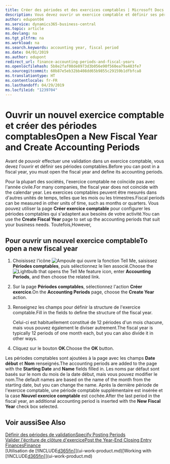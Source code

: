```yaml
---
title: Créer des périodes et des exercices comptables | Microsoft Docs
description: Vous devez ouvrir un exercice comptable et définir ses périodes comptables avant de pouvoir y effectuer une validation.
author: edupont04
ms.service: dynamics365-business-central
ms.topic: article
ms.devlang: na
ms.tgt_pltfrm: na
ms.workload: na
ms.search.keywords: accounting year, fiscal period
ms.date: 04/01/2019
ms.author: edupont
redirect_url: finance-accounting-periods-and-fiscal-years
ms.openlocfilehash: 5b8e2faf08de8973d3b056e90f560ea79a483fe7
ms.sourcegitcommit: 60b87e5eb32bb408dd65b9855c29159b1dfbfca8
ms.translationtype: HT
ms.contentlocale: fr-FR
ms.lasthandoff: 04/29/2019
ms.locfileid: "1239704"
---
```

# <a name="open-a-new-fiscal-year-and-create-accounting-periods"></a><span data-ttu-id="8261a-103">Ouvrir un nouvel exercice comptable et créer des périodes comptables</span><span class="sxs-lookup"><span data-stu-id="8261a-103">Open a New Fiscal Year and Create Accounting Periods</span></span>
<span data-ttu-id="8261a-104">Avant de pouvoir effectuer une validation dans un exercice comptable, vous devez l'ouvrir et définir ses périodes comptables.</span><span class="sxs-lookup"><span data-stu-id="8261a-104">Before you can post in a fiscal year, you must open the fiscal year and define its accounting periods.</span></span>  

<span data-ttu-id="8261a-105">Pour la plupart des sociétés, l'exercice comptable ne coïncide pas avec l'année civile.</span><span class="sxs-lookup"><span data-stu-id="8261a-105">For many companies, the fiscal year does not coincide with the calendar year.</span></span> <span data-ttu-id="8261a-106">Les exercices comptables peuvent être mesurés dans d'autres unités de temps, telles que les mois ou les trimestres.</span><span class="sxs-lookup"><span data-stu-id="8261a-106">Fiscal periods can be measured in other units of time, such as months or quarters.</span></span> <span data-ttu-id="8261a-107">Vous pouvez utiliser la page **Créer exercice comptable** pour configurer les périodes comptables qui s'adaptent aux besoins de votre activité.</span><span class="sxs-lookup"><span data-stu-id="8261a-107">You can use the **Create Fiscal Year** page to set up the accounting periods that suit your business needs.</span></span> <span data-ttu-id="8261a-108">Toutefois,</span><span class="sxs-lookup"><span data-stu-id="8261a-108">However,</span></span>   

## <a name="to-open-a-new-fiscal-year"></a><span data-ttu-id="8261a-109">Pour ouvrir un nouvel exercice comptable</span><span class="sxs-lookup"><span data-stu-id="8261a-109">To open a new fiscal year</span></span>
1. <span data-ttu-id="8261a-110">Choisissez l'icône ![Ampoule qui ouvre la fonction Tell Me](media/ui-search/search_small.png "Dites-moi ce que vous voulez faire"), saisissez **Périodes comptables**, puis sélectionnez le lien associé.</span><span class="sxs-lookup"><span data-stu-id="8261a-110">Choose the ![Lightbulb that opens the Tell Me feature](media/ui-search/search_small.png "Tell me what you want to do") icon, enter **Accounting Periods**, and then choose the related link.</span></span>
2. <span data-ttu-id="8261a-111">Sur la page **Périodes comptables**, sélectionnez l'action **Créer exercice**.</span><span class="sxs-lookup"><span data-stu-id="8261a-111">On the **Accounting Periods** page, choose the **Create Year** action.</span></span>
3. <span data-ttu-id="8261a-112">Renseignez les champs pour définir la structure de l'exercice comptable.</span><span class="sxs-lookup"><span data-stu-id="8261a-112">Fill in the fields to define the structure of the fiscal year.</span></span>

    <span data-ttu-id="8261a-113">Celui-ci est habituellement constitué de 12 périodes d'un mois chacune, mais vous pouvez également le diviser autrement.</span><span class="sxs-lookup"><span data-stu-id="8261a-113">The fiscal year is typically 12 periods of one month each, but you can also divide it in other ways.</span></span>
4. <span data-ttu-id="8261a-114">Cliquez sur le bouton **OK**.</span><span class="sxs-lookup"><span data-stu-id="8261a-114">Choose the **OK** button.</span></span>

<span data-ttu-id="8261a-115">Les périodes comptables sont ajoutées à la page avec les champs **Date début** et **Nom** renseignés.</span><span class="sxs-lookup"><span data-stu-id="8261a-115">The accounting periods are added to the page with the **Starting Date** and **Name** fields filled in.</span></span> <span data-ttu-id="8261a-116">Les noms par défaut sont basés sur le nom du mois de la date début, mais vous pouvez modifier le nom.</span><span class="sxs-lookup"><span data-stu-id="8261a-116">The default names are based on the name of the month from the starting date, but you can change the name.</span></span> <span data-ttu-id="8261a-117">Après la dernière période de l'exercice comptable, une période comptable supplémentaire est insérée et la case **Nouvel exercice comptable** est cochée.</span><span class="sxs-lookup"><span data-stu-id="8261a-117">After the last period in the fiscal year, an additional accounting period is inserted with the **New Fiscal Year** check box selected.</span></span>  


## <a name="see-also"></a><span data-ttu-id="8261a-118">Voir aussi</span><span class="sxs-lookup"><span data-stu-id="8261a-118">See Also</span></span>
[<span data-ttu-id="8261a-119">Définir des périodes de validation</span><span class="sxs-lookup"><span data-stu-id="8261a-119">Specify Posting Periods</span></span>](finance-how-specify-posting-periods.md)  
[<span data-ttu-id="8261a-120">Valider l'écriture de clôture d'exercice</span><span class="sxs-lookup"><span data-stu-id="8261a-120">Post the Year-End Closing Entry</span></span>](year-how-post-year-end-close-entry.md)  
[<span data-ttu-id="8261a-121">Finances</span><span class="sxs-lookup"><span data-stu-id="8261a-121">Finance</span></span>](finance.md)  
<span data-ttu-id="8261a-122">[Utilisation de [!INCLUDE[d365fin](includes/d365fin_md.md)]](ui-work-product.md)</span><span class="sxs-lookup"><span data-stu-id="8261a-122">[Working with [!INCLUDE[d365fin](includes/d365fin_md.md)]](ui-work-product.md)</span></span>
